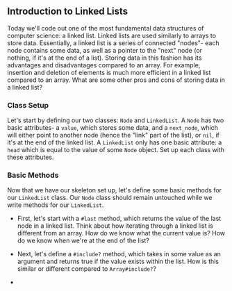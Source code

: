 ## Introduction to Linked Lists

Today we'll code out one of the most fundamental data structures of computer science: a linked list. Linked lists are used similarly to arrays to store data.  Essentially, a linked list is a series of connected "nodes"- each node contains some data, as well as a pointer to the "next" node (or nothing, if it's at the end of a list). Storing data in this fashion has its advantages and disadvantages compared to an array. For example, insertion and deletion of elements is much more efficient in a linked list compared to an array. What are some other pros and cons of storing data in a linked list?

### Class Setup

Let's start by defining our two classes: ```Node``` and ```LinkedList```.
A ```Node``` has two basic attributes- a ```value```, which stores some data, and a ```next_node```, which will either point to another node (hence the "link" part of the list), or ```nil```, if it's at the end of the linked list.
A ```LinkedList``` only has one basic attribute: a ```head``` which is equal to the value of some ```Node``` object. Set up each class with these attributes.

### Basic Methods

Now that we have our skeleton set up, let's define some basic methods for our ```LinkedList``` class. Our ```Node``` class should remain untouched while we write methods for our ```LinkedList```.

- First, let's start with a ```#last``` method, which returns the value of the last node in a linked list. Think about how iterating through a linked list is different from an array. How do we know what the current value is? How do we know when we're at the end of the list?  

- Next, let's define a ```#include?``` method, which takes in some value as an argument and returns true if the value exists within the list. How is this similar or different compared to ```Array#include?```?

- 
